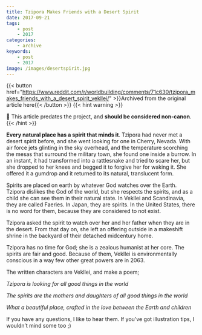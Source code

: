 ```yaml
---
title: Tzipora Makes Friends with a Desert Spirit
date: 2017-09-21
tags:
    - post
    - 2017
categories:
    - archive
keywords:
    - post
    - 2017
image: /images/desertspirit.jpg
---
```

{{< button href="https://www.reddit.com/r/worldbuilding/comments/71c630/tzipora_makes_friends_with_a_desert_spirit_vekllei/" >}}Archived from the original article here{{< /button >}}
{{< hint warning >}}

🌺 This article predates the project, and **should be considered non-canon**.
{{< /hint >}}

**Every natural place has a spirit that minds it**. Tzipora had never met a desert spirit before, and she went looking for one in Cherry, Nevada. With air force jets glinting in the sky overhead, and the temperature scorching the mesas that surround the military town, she found one inside a burrow. In an instant, it had transformed into a rattlesnake and tried to scare her, but she dropped to her knees and begged it to forgive her for waking it. She offered it a gumdrop and it returned to its natural, translucent form.

Spirits are placed on earth by whatever God watches over the Earth. Tzipora dislikes the God of the world, but she respects the spirits, and as a child she can see them in their natural state. In Vekllei and Scandinavia, they are called Faeries. In Japan, they are spirits. In the United States, there is no word for them, because they are considered to not exist.

Tzipora asked the spirit to watch over her and her father when they are in the desert. From that day on, she left an offering outside in a makeshift shrine in the backyard of their detached midcentury home.

Tzipora has no time for God; she is a zealous humanist at her core. The spirits are fair and good. Because of them, Vekllei is environmentally conscious in a way few other great powers are in 2063.

The written characters are Vekllei, and make a poem;

*Tzipora is looking for all good things in the world*

*The spirits are the mothers and daughters of all good things in the world*

*What a beautiful place, crafted in the love between the Earth and children*

If you have any questions, I like to hear them. If you’ve got illustration tips, I wouldn’t mind some too ;)
